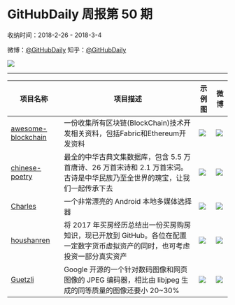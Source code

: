 # GitHubDaily 周报第 50 期

收纳时间：2018-2-26 - 2018-3-4

微博：[@GitHubDaily](https://weibo.com/GitHubDaily)
知乎：[@GitHubDaily](https://www.zhihu.com/people/githubdaily)

![](https://raw.githubusercontent.com/GitHubDaily/GitHubDaily/master/assets/weixin.png)

---

项目名称 | 项目描述 | 示例图 | 微博
--- | --- | --- | ---
[awesome-blockchain](status.github_url) | 一份收集所有区块链(BlockChain)技术开发相关资料，包括Fabric和Ethereum开发资料 | ![](http://wx1.sinaimg.cn/large/006fiYtfly1fou7m08slqj31f670x1ky.jpg) | [![](https://raw.githubusercontent.com/GitHubDaily/GitHubDaily/master/assets/sina_logo.png)](https://weibo.com/5722964389/G5jCsbiwT)
[chinese-poetry](status.github_url) | 最全的中华古典文集数据库，包含 5.5 万首唐诗、26 万首宋诗和 2.1 万首宋词。古诗是中华民族乃至全世界的瑰宝，让我们一起传承下去 | ![](http://wx2.sinaimg.cn/large/006fiYtfly1fou7dpcp2dj31go27u4qr.jpg) | [![](https://raw.githubusercontent.com/GitHubDaily/GitHubDaily/master/assets/sina_logo.png)](https://weibo.com/5722964389/G5abYnv5)
[Charles](status.github_url) | 一个非常漂亮的 Android 本地多媒体选择器 | ![](http://wx3.sinaimg.cn/large/006fiYtfly1fot2pwbb4oj30u01hctg8.jpg) | [![](https://raw.githubusercontent.com/GitHubDaily/GitHubDaily/master/assets/sina_logo.png)](https://weibo.com/5722964389/G50Lt7nWO)
[houshanren](status.github_url) | 将 2017 年买房经历总结出一份买房购房知识，现已开放到 GitHub。各位在配置一定数字货币虚拟资产的同时，也可考虑投资一部分真实资产 | ![](http://wx3.sinaimg.cn/large/006fiYtfgy1fotw0hd2ggj30u6368kaz.jpg) | [![](https://raw.githubusercontent.com/GitHubDaily/GitHubDaily/master/assets/sina_logo.png)](https://weibo.com/5722964389/G4Um0hQ7Z)
[Guetzli](status.github_url) |  Google 开源的一个针对数码图像和网页图像的 JPEG 编码器，相比由 libjpeg 生成的同等质量的图像还要小 20~30% | ![](http://wx4.sinaimg.cn/large/006fiYtfly1fot1y1l63oj31e00k2wkj.jpg) | [![](https://raw.githubusercontent.com/GitHubDaily/GitHubDaily/master/assets/sina_logo.png)](https://weibo.com/5722964389/G4RkYfkkQ)
